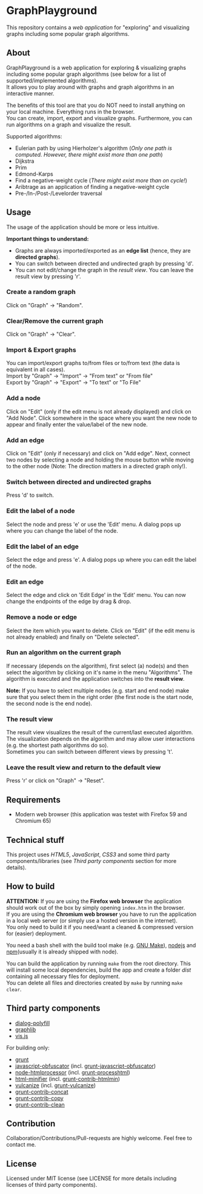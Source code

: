 # GraphPlayground

This repository contains a *web application* for "exploring" and visualizing graphs including some popular graph algorithms.

## About

GraphPlayground is a web application for exploring & visualizing graphs including some popular graph algorithms (see below for a list of supported/implemented algorithms).<br>
It allows you to play around with graphs and graph algorithms in an interactive manner.

The benefits of this tool are that you do NOT need to install anything on your local machine. Everything runs in the browser.<br>
You can create, import, export and visualize graphs. Furthermore, you can run algorithms on a graph and visualize the result.<br>

Supported algorithms:

- Eulerian path by using Hierholzer's algorithm (*Only one path is computed. However, there might exist more than one path*)
- Dijkstra
- Prim
- Edmond-Karps
- Find a negative-weight cycle (*There might exist more than on cycle!*)
- Aribtrage as an application of finding a negative-weight cycle
- Pre-/In-/Post-/Levelorder traversal

## Usage

The usage of the application should be more or less intuitive.

**Important things to understand:**

- Graphs are always imported/exported as an **edge list** (hence, they are **directed graphs**).
- You can switch between directed and undirected graph by pressing 'd'.
- You can not edit/change the graph in the *result view*. You can leave the result view by pressing 'r'.

### Create a random graph
Click on "Graph" -> "Random".

### Clear/Remove the current graph
Click on "Graph" -> "Clear".

### Import & Export graphs
You can import/export graphs to/from files or to/from text (the data is equivalent in all cases).<br>
Import by "Graph" -> "Import" -> "From text" or "From file"<br>
Export by "Graph" -> "Export" -> "To text" or "To File"<br>

### Add a node
Click on "Edit" (only if the edit menu is not already displayed) and click on "Add Node". Click somewhere in the space where you want the new node to appear and finally enter the value/label of the new node.

### Add an edge
Click on "Edit" (only if necessary) and click on "Add edge". Next, connect two nodes by selecting a node and holding the mouse button while moving to the other node (Note: The direction matters in a directed graph only!).

### Switch between directed and undirected graphs
Press 'd' to switch.

### Edit the label of a node
Select the node and press 'e' or use the 'Edit' menu. A dialog pops up where you can change the label of the node.

### Edit the label of an edge
Select the edge and press 'e'. A dialog pops up where you can edit the label of the node.

### Edit an edge
Select the edge and click on 'Edit Edge' in the 'Edit' menu. You can now change the endpoints of the edge by drag & drop.

### Remove a node or edge
Select the item which you want to delete. Click on "Edit" (if the edit menu is not already enabled) and finally on "Delete selected".

### Run an algorithm on the current graph
If necessary (depends on the algorithm), first select (a) node(s) and then select the algorithm by clicking on it's name in the menu "Algorithms". The algorithm is executed and the application switches into the **result view**.

**Note:** If you have to select multiple nodes (e.g. start and end node) make sure that you select them in the right order (the first node is the start node, the second node is the end node).

### The result view
The result view visualizes the result of the current/last executed algorithm. The visualization depends on the algorithm and may allow user interactions (e.g. the shortest path algorithms do so).<br>
Sometimes you can switch between different views by pressing 't'.

### Leave the result view and return to the default view
Press 'r' or click on "Graph" -> "Reset".

## Requirements

- Modern web browser (this application was testet with Firefox 59 and Chromium 65)

## Technical stuff

This project uses *HTML5*, *JavaScript*, *CSS3* and some third party components/libraries (see *Third party components* section for more details).

## How to build

**ATTENTION:** If you are using the **Firefox web browser** the application should work out of the box by simply opening `index.htm` in the browser.<br>
If you are using the **Chromium web browser** you have to run the application in a local web server (or simply use a hosted version in the internet).<br>
You only need to build it if you need/want a cleaned & compressed version for (easier) deployment.

You need a bash shell with the build tool make (e.g. [GNU Make](https://www.gnu.org/software/make/)), [nodejs](https://github.com/nodejs) and [npm](https://github.com/npm/npm)(usually it is already shipped with node).

You can build the application by running `make` from the root directory. This will install some local dependencies, build the app and create a folder *dist* containing all necessary files for deployment.<br>
You can delete all files and directories created by `make` by running `make clear`.

## Third party components

- [dialog-polyfill](https://github.com/GoogleChrome/dialog-polyfill)
- [graphlib](https://github.com/dagrejs/graphlib)
- [vis.js](https://github.com/almende/vis)

For building only:

- [grunt](https://github.com/gruntjs/grunt)
- [javascript-obfuscator](https://github.com/javascript-obfuscator/javascript-obfuscator) (incl. [grunt-javascript-obfuscator](https://github.com/tomasz-oponowicz/grunt-javascript-obfuscator))
- [node-htmlprocessor](https://github.com/dciccale/node-htmlprocessor) (incl. [grunt-processhtml](https://github.com/dciccale/grunt-processhtml))
- [html-minifier](https://github.com/kangax/html-minifier) (incl. [grunt-contrib-htmlmin](https://github.com/gruntjs/grunt-contrib-htmlmin))
- [vulcanize](https://github.com/Polymer/polymer-bundler) (incl. [grunt-vulcanize](https://github.com/googlearchive/grunt-vulcanize))
- [grunt-contrib-concat](https://github.com/gruntjs/grunt-contrib-concat)
- [grunt-contrib-copy](https://github.com/gruntjs/grunt-contrib-copy)
- [grunt-contrib-clean](https://github.com/gruntjs/grunt-contrib-clean)

## Contribution

Collaboration/Contributions/Pull-requests are highly welcome. Feel free to contact me.

## License

Licensed under MIT license (see LICENSE for more details including licenses of third party components).